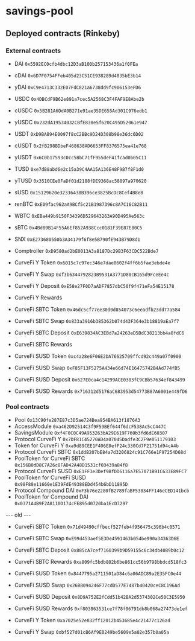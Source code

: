 # savings-pool

## Deployed contracts (Rinkeby)
### External contracts
* DAI `0x5592EC0cfb4dbc12D3aB100b257153436a1f0FEa`
* cDAI `0x6D7F0754FFeb405d23C51CE938289d4835bE3b14`
* yDAI `0xC9e4713C332E07FdC821a6738dd9fc906153eFD6`


* USDC `0x4DBCdF9B62e891a7cec5A2568C3F4FAF9E8Abe2b`
* cUSDC `0x5B281A6DdA0B271e91ae35DE655Ad301C976edb1`
* yUSDC `0x232dA19534032CBfE838e5f620C495D52061e947`

* USDT `0xD9BA894E0097f8cC2BBc9D24D308b98e36dc6D02`
* cUSDT `0x2fB298BDbeF468638AD6653FF8376575ea41e768`
* yUSDT `0x6C0b17593c0cc5BbC71fF955deF41fcad0b05C11`

* TUSD `0xe7dB8abd6e2c15a39C4AA15A136E48F9B7f8F1d0`
* yTUSD `0x3510CEe0FaDf01d2188fDE9368ac58897a970620`

* sUSD `0x15129620e32336438B396ce3825BcDc8Cef4B8eB`

* renBTC `0xE09fac962aA9BCf5c21B1987396c8A7C16C82B11`
* WBTC `0xEBa449b9150F34396D529643263A90D495Ae563c`
* sBTC `0x4Bd89B14F55A6Ef852A938Ccc0181F39E87E80C5`

* SNX `0xE273680550b3A34179f6f8e5B790fE943B79D8d1`

* Comptroller `0xD9580ad2bE0013A3a8187Dc29B3F63CDC522Bde7`

* CurveFi Y Token `0x6015c7c97ec346e7dae0602f4ff6b5fae3ebde4e`
* CurveFi Y Swap `0xf3b6344792823B9531A3771D80cB165d9FceEe4c`
* CurveFi Y Deposit `0xE58e27F0D7aADF7857dbC50f9f471eFa54E15178`
* CurveFi Y Rewards 

* CurveFi SBTC Token `0x46dc5cf77ee30d0d854073c6eeadfb23dd77a584`
* CurveFi SBTC Swap `0x833a3916b385362b074d43F364e3b18819aEa7f7`
* CurveFi SBTC Deposit `0xE639834AC3EBd7a24263eD5BdC38213bb4a8fdC6`
* CurveFi SBTC Rewards 


* CurveFi SUSD Token `0xc4a28e6F06E2DA76625709ffcd92c449a07f0900`
* CurveFi SUSD Swap `0xF85F13F5275A434e66d74E16475742B4Ad774fB5`
* CurveFi SUSD Deposit `0x627E0ca4c14299ACE0383fC9CBb57634ef843499`
* CurveFi SUSD Rewards `0x716312d5176aC683953d54773B87A6001e449fD6`



### Pool contracts
* Pool `0x13C90fe287E87c3D5ae724Bea954BA613f1876A3`
* AccessModule `0xa462D92514C3f9F59BEf644f6dcF538Ac5cC447C`
* SavingsModule `0xf4F0C0C49A953263bA29E619F760b3fd6dE60307`
* Protocol CurveFi Y `0x7DF81C45270AD4a07045Dadfe3C2F9e051179103`
* Token for CurveFi Y `0xa9d89CEE1F406E8efF24c330Cd7F21751d94cA4b`
* Protocol CurveFi SBTC `0x1ddB207bE84a7d3206824c91C766e1F97254D68d`
* PoolToken for CurveFi SBTC `0x156B0dD8C7A26c8FAD42A48D1531cf03439a84f8`
* Protocol CurveFi SUSD `0xE1FF3e3Def9BfDD6116a7E57071B91C633E89FC7`
* PoolToken for CurveFi SUSD `0x98F88e11660e1E39FdE49388EDd454b6bD11895D`
* Protocol Compound DAI `0xF3b76e2280fB2789faBF53034FF146eCED141bcb`
* PoolToken for Compound DAI `0x0371A4B9F2A8110D174cFE895d0720ba1EcD7297`




--- old ---
* CurveFi SBTC Token `0x71d49490cffbecf527feb4f956475c396b4c0571`
* CurveFi SBTC Swap `0xE99d453aef5E3De4591463b054be990a34363D6E`
* CurveFi SBTC Deposit `0x885cA7cef7160399b9D59155c6c34db4089b0c12`
* CurveFi SBTC Rewards `0xa809fc5bdb802b6be861cc56b9798bbdcd518fc3`


* CurveFi SUSD Token `0x8447795a2711501aD84c6a06ADC89a2E35FC0e44`
* CurveFi SUSD Swap `0x26BB094246F77cdD577E7487b40420ceC8C196Ad`
* CurveFi SUSD Deposit `0x8D9A752E2fCdd51b42BA2d5374302Ce50C3E5950`
* CurveFi SUSD Rewards `0xf803863531ce7f78f06791db8b068a27473de1ef`


* CurveFi Y Token `0xa7025e52e832ff12012b453685e4c21477c126ad`
* CurveFi Y Swap `0xbf527d01cB6Af9E0249be5609e5a02e357b0a05a`
